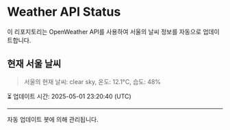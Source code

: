 
# Weather API Status

이 리포지토리는 OpenWeather API를 사용하여 서울의 날씨 정보를 자동으로 업데이트합니다.

## 현재 서울 날씨
> 서울의 현재 날씨: clear sky, 온도: 12.1°C, 습도: 48%

⏳ 업데이트 시간: 2025-05-01 23:20:40 (UTC)

---
자동 업데이트 봇에 의해 관리됩니다.
